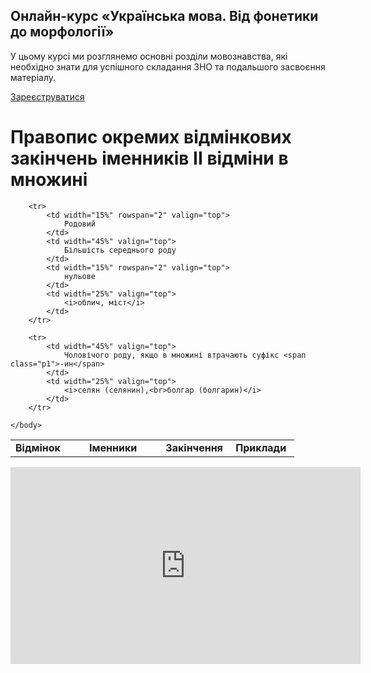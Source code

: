 <div class="banner">
  <h2 class="course">Онлайн-курс «Українська мова. Від фонетики до морфології»</h2>
  <p class="course-description">
     У цьому курсі ми розглянемо основні розділи мовознавства, які необхідно знати для успішного складання ЗНО та подальшого засвоєння матеріалу.<br>
  </p>
    <div class="button-wrapper">
        <a class="registration-button" target="_blank" href="http://bit.ly/2zuYUGS">Зареєструватися</a>
    </div>   
</div>

# Правопис окремих вiдмiнкових закiнчень iменникiв II вiдмiни в множині


<table style="width: 90%;" align="center">
    <body>
        <tr>
            <td width="15%" align="center" valign="top">
                <b>Відмінок</b>
            </td>  
            <td width="45%" align="center" valign="top">
                <b>Іменники</b>
            </td>
            <td width="15%" align="center" valign="top">
                <b>Закінчення</b>
            </td>    
            <td width="25%" align="center" valign="top">
                <b>Приклади</b>
            </td>               
        </tr>

        <tr>
            <td width="15%" rowspan="2" valign="top">
                Родовий
            </td>  
            <td width="45%" valign="top">
                Більшість середнього роду
            </td>
            <td width="15%" rowspan="2" valign="top">
                нульове
            </td>    
            <td width="25%" valign="top">
                <i>облич, міст</i>
            </td>               
        </tr>

        <tr> 
            <td width="45%" valign="top">
                Чоловічого роду, якщо в множині втрачають суфікс <span class="p1">-ин</span>
            </td>   
            <td width="25%" valign="top">
                <i>селян (селянин),<br>болгар (болгарин)</i>
            </td>               
        </tr>

    </body>
</table>

<div class="fluidMedia">
<iframe align="center" width="560" height="315" src="https://www.youtube.com/embed/m098EOWlfR4" frameborder="0" allowfullscreen></iframe>
</div>
<div class="popup">
</div>